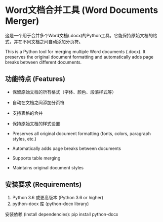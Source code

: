 # Word文档合并工具 (Word Documents Merger)

这是一个用于合并多个Word文档(.docx)的Python工具。它能保持原始文档的格式，并在不同文档之间自动添加分页符。

This is a Python tool for merging multiple Word documents (.docx). It preserves the original document formatting and automatically adds page breaks between different documents.

## 功能特点 (Features)

- 保留原始文档的所有格式（字体、颜色、段落样式等）
- 自动在文档之间添加分页符
- 支持表格的合并
- 保持原始文档的样式设置

- Preserves all original document formatting (fonts, colors, paragraph styles, etc.)
- Automatically adds page breaks between documents
- Supports table merging
- Maintains original document styles

## 安装要求 (Requirements)

1. Python 3.6 或更高版本 (Python 3.6 or higher)
2. python-docx 库 (python-docx library)

安装依赖 (Install dependencies): pip install python-docx  